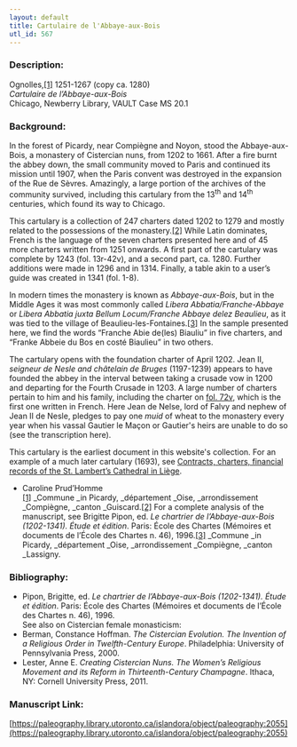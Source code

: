 ```yaml
---
layout: default
title: Cartulaire de l'Abbaye-aux-Bois
utl_id: 567
---
```


### Description:

Ognolles,<a id="_ftnref1">[[1]](#_ftn1)</a> 1251-1267 (copy ca. 1280)<br>
_Cartulaire de l’Abbaye-aux-Bois_<br>
Chicago, Newberry Library, VAULT Case MS 20.1

### Background:

In the forest of Picardy, near Compiègne and Noyon, stood the Abbaye-aux-Bois, a monastery of Cistercian nuns, from 1202 to 1661. After a fire burnt the abbey down, the small community moved to Paris and continued its mission until 1907, when the Paris convent was destroyed in the expansion of the Rue de Sèvres. Amazingly, a large portion of the archives of the community survived, including this cartulary from the 13<sup>th</sup> and 14<sup>th</sup> centuries, which found its way to Chicago.

This cartulary is a collection of 247 charters dated 1202 to 1279 and mostly related to the possessions of the monastery.<a id="_ftnref2">[[2]](#_ftn2)</a> While Latin dominates, French is the language of the seven charters presented here and of 45 more charters written from 1251 onwards. A first part of the cartulary was complete by 1243 (fol. 13r-42v), and a second part, ca. 1280. Further additions were made in 1296 and in 1314. Finally, a table akin to a user’s guide was created in 1341 (fol. 1-8).

In modern times the monastery is known as _Abbaye-aux-Bois_, but in the Middle Ages it was most commonly called _Libera Abbatia/Franche-Abbaye_ or _Libera Abbatia juxta Bellum Locum/Franche Abbaye delez Beaulieu_, as it was tied to the village of Beaulieu-les-Fontaines.<a id="_ftnref3">[[3]](#_ftn3)</a> In the sample presented here, we find the words “Franche Abie de(les) Biauliu” in five charters, and “Franke Abbeie du Bos en costé Biaulieu” in two others.

The cartulary opens with the foundation charter of April 1202. Jean II, _seigneur de Nesle _and_ châtelain de Bruges_ (1197-1239) appears to have founded the abbey in the interval between taking a crusade vow in 1200 and departing for the Fourth Crusade in 1203. A large number of charters pertain to him and his family, including the charter on [fol. 72v](https://paleography.library.utoronto.ca/islandora/object/paleography%3A2055#3f95e7a2-31d4-4f4a-8869-9a9579911843), which is the first one written in French. Here Jean de Nelse, lord of Falvy and nephew of Jean II de Nesle, pledges to pay one _muid_ of wheat to the monastery every year when his vassal Gautier le Maçon or Gautier's heirs are unable to do so (see the transcription here).

This cartulary is the earliest document in this website's collection. For an example of a much later cartulary (1693), see <a href="/islandora/object/paleography%3A1809#23f97e71-5de0-4ba9-a60d-238db9a77d0c">Contracts, charters, financial records of the St. Lambert’s Cathedral in Liège</a>.

- Caroline Prud’Homme<br>
<a id="_ftn1">[[1]](#_ftnref1)</a> _Commune _in Picardy, _département _Oise, _arrondissement _Compiègne, _canton _Guiscard.<a id="_ftn2">[[2]](#_ftnref2)</a> For a complete analysis of the manuscript, see Brigitte Pipon, ed. _Le chartrier de l’Abbaye-aux-Bois (1202-1341). Étude et édition_. Paris: École des Chartes (Mémoires et documents de l’École des Chartes n. 46), 1996.<a id="_ftn3">[[3]](#_ftnref3)</a> _Commune _in Picardy, _département _Oise, _arrondissement _Compiègne, _canton _Lassigny. 

### Bibliography:

- Pipon, Brigitte, ed. _Le chartrier de l’Abbaye-aux-Bois (1202-1341). Étude et édition_. Paris: École des Chartes (Mémoires et documents de l’École des Chartes n. 46), 1996.<br>
See also on Cistercian female monasticism:
- Berman, Constance Hoffman. _The Cistercian Evolution. The Invention of a Religious Order in Twelfth-Century Europe_. Philadelphia: University of Pennsylvania Press, 2000.
- Lester, Anne E. _Creating Cistercian Nuns. The Women’s Religious Movement and its Reform in Thirteenth-Century Champagne_. Ithaca, NY: Cornell University Press, 2011.

### Manuscript Link:

[https://paleography.library.utoronto.ca/islandora/object/paleography:2055](https://paleography.library.utoronto.ca/islandora/object/paleography:2055)
